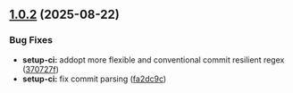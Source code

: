 ## [1.0.2](https://github.com/AuthID-IAM-Identity-Provider/core/compare/v1.0.1...v1.0.2) (2025-08-22)

### Bug Fixes

* **setup-ci:** addopt  more flexible and conventional commit resilient regex ([370727f](https://github.com/AuthID-IAM-Identity-Provider/core/commit/370727f89d76e4502b6343d0219bc58fb1bfc44d))
* **setup-ci:** fix commit parsing ([fa2dc9c](https://github.com/AuthID-IAM-Identity-Provider/core/commit/fa2dc9c1c45d6e7db483ec3f3603d51e7254283a))
